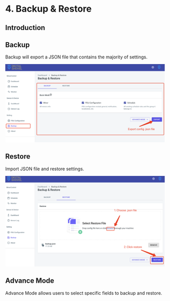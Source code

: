 # 4. Backup & Restore

## Introduction

## Backup

Backup will export a JSON file that contains the majority of settings.

![](../../../.gitbook/assets/image%20%287%29.png)

## Restore

Import JSON file and restore settings.

![](../../../.gitbook/assets/image%20%2820%29.png)

## Advance Mode

Advance Mode allows users to select specific fields to backup and restore.



